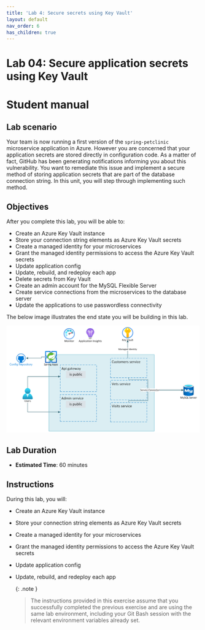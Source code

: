 ```yaml
---
title: 'Lab 4: Secure secrets using Key Vault'
layout: default
nav_order: 6
has_children: true
---
```


# Lab 04: Secure application secrets using Key Vault

# Student manual

## Lab scenario

Your team is now running a first version of the `spring-petclinic` microservice application in Azure. However you are concerned that your application secrets are stored directly in configuration code. As a matter of fact, GitHub has been generating notifications informing you about this vulnerability. You want to remediate this issue and implement a secure method of storing application secrets that are part of the database connection string. In this unit, you will step through implementing such method.

## Objectives

After you complete this lab, you will be able to:

- Create an Azure Key Vault instance
- Store your connection string elements as Azure Key Vault secrets
- Create a managed identity for your microservices
- Grant the managed identity permissions to access the Azure Key Vault secrets
- Update application config
- Update, rebuild, and redeploy each app
- Delete secrets from Key Vault
- Create an admin account for the MySQL Flexible Server
- Create service connections from the microservices to the database server
- Update the applications to use passwordless connectivity

The below image illustrates the end state you will be building in this lab.

![Lab 4 architecture](../images/asa-openlab-4b.png)

## Lab Duration

- **Estimated Time**: 60 minutes

## Instructions

During this lab, you will:

- Create an Azure Key Vault instance
- Store your connection string elements as Azure Key Vault secrets
- Create a managed identity for your microservices
- Grant the managed identity permissions to access the Azure Key Vault secrets
- Update application config
- Update, rebuild, and redeploy each app

   {: .note }
   > The instructions provided in this exercise assume that you successfully completed the previous exercise and are using the same lab environment, including your Git Bash session with the relevant environment variables already set.
